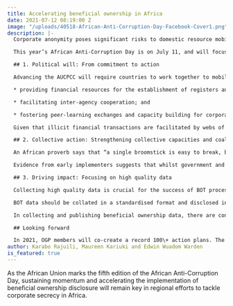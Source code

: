 ```yaml
---
title: Accelerating beneficial ownership in Africa
date: 2021-07-12 08:19:00 Z
image: "/uploads/40518-African-Anti-Corruption-Day-Facebook-Cover1.png"
description: |-
  Corporate anonymity poses significant risks to domestic resource mobilisation in Africa. Research by the UN Conference on Trade and Development (UNCTAD) [suggests that African countries can retain an estimated USD 89 billion](https://unctad.org/news/africa-could-gain-89-billion-annually-curbing-illicit-financial-flows) per year if illicit capital flight can be addressed. Accelerating beneficial ownership transparency (BOT) implementation remains fundamental to tackling illicit financial flows and meeting global and[ continental development goals](https://au.int/sites/default/files/decisions/9665-assembly_au_dec_546_-_568_xxiv_e.pdf) – a priority of the [African Union Convention on Preventing and Combating Corruption](https://au.int/treaties/african-union-convention-preventing-and-combating-corruption) (AUCPCC).

  This year’s African Anti-Corruption Day is on July 11, and will focus on critical actors who can help implement the AUCPCC. This offers a unique opportunity to reflect on the work that has been done by government officials, civil society, and the private sector to tackle these issues. Here are three key lessons from BOT practitioners across the continent [address corruption](https://www.opengovpartnership.org/events/high-level-discussion-on-beneficial-ownership-transparency-in-africa/) associated with corporate secrecy.

  ## 1. Political will: From commitment to action

  Advancing the AUCPCC will require countries to work together to mobilise and sustain political will to institute beneficial ownership reforms. Whilst countries such as Ghana, Kenya, Nigeria, Senegal, South Africa, and Zambia have made commendable commitments on BOT through the Open Government Partnership (OGP) and the Extractive Industries Transparency Initiative (EITI), it is important that these are matched by action. [Governments that have made commitments](https://www.openownership.org/map/) should, at a minimum, pass enabling legislation, which include [robust definitions and low thresholds](https://www.openownership.org/uploads/definitions-briefing.pdf) for disclosures and dissuasive sanctions and enforcement for noncompliance. Governments, multilateral institutions, and donors should also invest in implementing BOT reforms. This includes:

  * providing financial resources for the establishment of registers and technical assistance to support implementation;

  * facilitating inter-agency cooperation; and

  * fostering peer-learning exchanges and capacity building for corporate registries, tax authorities, parliaments, and anti-money laundering agencies.

  Given that illicit financial transactions are facilitated by webs of legal vehicles that cut across sectors and borders, governments should move towards instituting central registers. Where sectoral ones already exist, integrating them into a central register is critical. To leverage the benefits of registers, the usability and use of data is crucial.

  ## 2. Collective action: Strengthening collective capacities and coalition to drive progress

  An African proverb says that “a single broomstick is easy to break, but not a bunch”. To implement impactful BOT reforms, it is vital to engage a wide range of stakeholders and to have [robust consultations](https://www.openownership.org/uploads/open-ownership-effective-consultation-processes-for-bot.pdf) through groups like the OGP and the EITI multi-stakeholder fora. These multi-stakeholder platforms are being used to [mobilise implementers](https://eiti.org/event/beneficial-ownership-transparency-in-africa) and [provide the technical expertise](https://www.openownership.org/uploads/open-ownership-effective-consultation-processes-for-bot.pdf) necessary to implement reforms, shape frameworks, and sustain systems that best meet the needs of various data users. The [Beneficial Ownership Leadership Group](https://www.opengovpartnership.org/beneficial-ownership-leadership-group/), convened by the OGP and Open Ownership (OO), provides opportunities for ambitious reforms, sharing best practice and mutual accountability. Ghana and Nigeria’s journeys are important examples of collective action in this area. In [Ghana](https://eiti.org/blog/ghana-takes-giant-stride-towards-beneficial-ownership-disclosure), the Registrar General has worked closely with civil society and other partners for stakeholder sensitisation and technical assistance which have been vital in instituting the beneficial ownership register.

  Evidence from early implementers suggests that whilst government and civil society have often been active in BOT reforms, the private sector is not always at the table. The private sector must not see itself as the “target” of BOT but as part of the solution: a key cog in the wheel towards a holistic open society approach that delivers on sustainable economic growth. Through the OGP, the private sector (under the umbrella of the Nigeria Economic Summit Group (NESG)) has worked closely with the Nigerian government and civil society to facilitate the passage of the [Companies and Allied Matters Act](https://www.opengovpartnership.org/stories/enhancing-corporate-accountability-in-nigeria/) and the institutionalisation of an open publicly accessible BOT register.

  ## 3. Driving impact: Focusing on high quality data

  Collecting high quality data is crucial for the success of BOT processes and outcomes. Equally important is developing different methods of submitting BOT data – both paper-based and online. In several contexts in the region, having easy-to-use forms ensures that all user groups are accommodated, making it more likely that quality data will be collected. The EITI and OO have designed a[ model declaration form](https://eiti.org/document/beneficial-ownership-model-declaration-form) as a practical guide for implementers.

  BOT data should be collated in a standardised format and disclosed in a central register to allow citizens and authorities to access information more effectively. In Nigeria, the Corporate Affairs Commission (CAC) is prioritising data quality and taking steps to integrate [Nigeria’s Persons of Significant Control (PSC) register](https://search.cac.gov.ng/home) with other government databases to validate BOT data. The data on beneficial owners is freely and publicly available, with work underway to implement the [Beneficial Ownership Data Standard](http://standard.openownership.org/en/0.2.0/) (BODS) to improve usability of the data.

  In collecting and publishing beneficial ownership data, there are concerns about risks, including privacy and competitiveness. Evidence shows that the benefits of public beneficial ownership registries far outweigh the potential harm, and [disclosures can be structured in a manner which mitigates risks](https://www.openownership.org/uploads/OO%20Public%20Access%20Briefing.pdf). Publicly accessible BOT data brings economic benefits, including higher investments and ease of doing business. Practical tools such as[ the Open Ownership Principles for Effective Beneficial Ownership Disclosure ](https://www.openownership.org/principles/)(OO Principles) present a solid starting point for effective BOT implementation.

  ## Looking forward

  In 2021, OGP members will co-create a record 100\+ action plans. The OGP has called on its members to showcase ambitious commitments on BOT with the aim of tackling corruption. The EITI and OO have also recently launched a new five year programme –[ Opening Extractives ](https://eiti.org/news/changing-game-new-global-programme-to-curb-extractive-industry-corruption)– to unlock the benefits of ownership data. These present immediate opportunities for reformers in African countries to address issues of opacity, illicit capital flows, and corruption through concrete national commitments, localised reforms, and practical actions on BOT. Achieving the AUCPCC would depend largely on how regional communities and national governments tap into the global momentum and resources to accelerate the implementation of BOT.
author: Karabo Rajuili, Maureen Kariuki and Edwin Wuadom Warden
is_featured: true
---
```


As the African Union marks the fifth edition of the African Anti-Corruption Day, sustaining momentum and accelerating the implementation of beneficial ownership disclosure will remain key in regional efforts to tackle corporate secrecy in Africa.